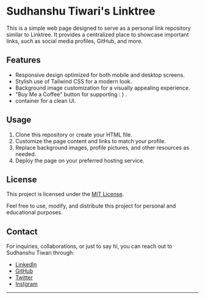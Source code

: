 # Sudhanshu Tiwari's Linktree



This is a simple web page designed to serve as a personal link repository similar to Linktree. 
It provides a centralized place to showcase important links, such as social media profiles, GitHub, and more.

## Features

- Responsive design optimized for both mobile and desktop screens.
- Stylish use of Tailwind CSS for a modern look.
- Background image customization for a visually appealing experience.
- "Buy Me a Coffee" button for supporting : ) .
- container for a clean UI.


## Usage

1. Clone this repository or create your HTML file.
2. Customize the page content and links to match your profile.
3. Replace background images, profile pictures, and other resources as needed.
5. Deploy the page on your preferred hosting service.

## License

This project is licensed under the [MIT License](LICENSE).

Feel free to use, modify, and distribute this project for personal and educational purposes.

## Contact

For inquiries, collaborations, or just to say hi, you can reach out to Sudhanshu Tiwari through:

- [LinkedIn](https://www.linkedin.com/in/tiwari-sudhanshu/)
- [GitHub](https://github.com/sudhanshutiwari264)
- [Twitter](https://twitter.com/sudhanshusX)
- [Instgram](https://www.instagram.com/minetechjourney)

---
